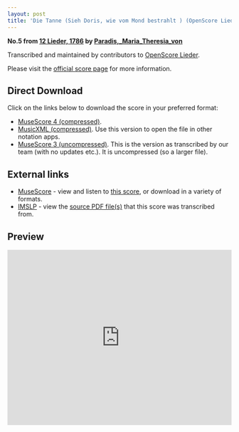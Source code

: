 ```yaml
---
layout: post
title: 'Die Tanne (Sieh Doris, wie vom Mond bestrahlt ) (OpenScore Lieder Corpus)'
---
```


__No.5 from [12 Lieder, 1786](https://fourscoreandmore.org/OpenScore/Paradis%2C_Maria_Theresia_von/12_Lieder%2C_1786/) by [Paradis,_Maria_Theresia_von](https://fourscoreandmore.org/OpenScore/Paradis%2C_Maria_Theresia_von)__

Transcribed and maintained by contributors to [OpenScore Lieder].

Please visit the [official score page] for more information.

[official score page]: https://musescore.com/openscore-lieder-corpus/scores/5907870
[OpenScore Lieder]: https://musescore.com/openscore-lieder-corpus

## Direct Download

Click on the links below to download the score in your preferred format:
- [MuseScore 4 (compressed)](https://fourscoreandmore.org/OpenScore/Paradis%2C_Maria_Theresia_von/12_Lieder%2C_1786/05_Die_Tanne_%28Sieh_Doris%2C_wie_vom_Mond_bestrahlt_%29.mscz).
- [MusicXML (compressed)](https://fourscoreandmore.org/OpenScore/Paradis%2C_Maria_Theresia_von/12_Lieder%2C_1786/05_Die_Tanne_%28Sieh_Doris%2C_wie_vom_Mond_bestrahlt_%29.mxl). Use this version to open the file in other notation apps.
- [MuseScore 3 (uncompressed)](https://raw.githubusercontent.com/OpenScore/Lieder/refs/heads/main/scores/Paradis%2C_Maria_Theresia_von/12_Lieder%2C_1786/05_Die_Tanne_%28Sieh_Doris%2C_wie_vom_Mond_bestrahlt_%29/lc5907870.mscx). This is the version as transcribed by our team (with no updates etc.). It is uncompressed (so a larger file).

## External links

- [MuseScore] - view and listen to [this score][MuseScore], or download in a variety of formats.
- [IMSLP] - view the [source PDF file(s)][IMSLP] that this score was transcribed from.

[MuseScore]: https://musescore.com/score/5907870
[IMSLP]: https://imslp.org/wiki/Special:ReverseLookup/256073

## Preview

<iframe width="100%" height="394" src="https://musescore.com/openscore-lieder-corpus/scores/5907870/embed" frameborder="0" allowfullscreen allow="autoplay; fullscreen"></iframe>

